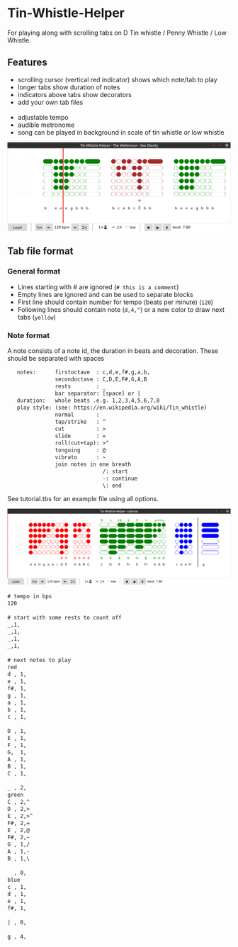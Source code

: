 # Tin-Whistle-Helper
For playing along with scrolling tabs on D Tin whistle / Penny Whistle / Low Whistle.

## Features
- scrolling cursor (vertical red indicator) shows which note/tab to play
- longer tabs show duration of notes 
- indicators above tabs show decorators
- add your own tab files
<br />  <br />
- adjustable tempo 
- audible metronome 
- song can be played in background in scale of tin whistle or low whistle

![Figure 1](https://github.com/NardJ/Tin-Whistle-Helper/blob/main/screenshots/MainWindow.png "Screenshot")
 
## Tab file format

### General format
- Lines starting with # are ignored (`# this is a comment`)
- Empty lines are ignored and can be used to separate blocks
- First line should contain number for tempo (beats per minute) (`120`)
- Following lines should contain note (`d,4,^`) or a new color to draw next tabs (`yellow`) 
  
### Note format
A note consists of a note id, the duration in beats and decoration. These should be separated with spaces 
```
   notes:      firstoctave  : c,d,e,f#,g,a,b,
               secondoctave : C,D,E,F#,G,A,B
               rests        : _
               bar separator: [space] or |
   duration:   whole beats .e.g. 1,2,3,4,5,6,7,8
   play style: (see: https://en.wikipedia.org/wiki/Tin_whistle)
               normal       :
               tap/strike   : ^
               cut          : >
               slide        : =
               roll(cut+tap): >^ 
               tonguing     : @
               vibrato      : ~
               join notes in one breath
                              /: start
                              -: continue
                              \: end
```

See tutorial.tbs for an example file using all options.

![Figure 2](https://github.com/NardJ/Tin-Whistle-Helper/blob/main/screenshots/Tutorial.tbs.png "Tutorial.tbs")

```
# tempo in bps
120

# start with some rests to count off
_,1,
_,1,
_,1,
_,1,

# next notes to play
red
d , 1,
e , 1,
f#, 1,
g , 1,
a , 1,
b , 1,
c , 1,

D , 1,
E , 1,
F , 1,
G,  1,
A , 1,
B , 1,
C , 1,

_ , 2, 
green
C , 2,^
D , 2,>
E , 2,>^
F#, 2,=
E , 2,@
F#, 2,~
G , 1,/
A , 1,-
B , 1,\

  , 0, 
blue
c , 1,
d , 1,
e , 1,
f#, 1,

| , 0, 

g , 4,

```

 
